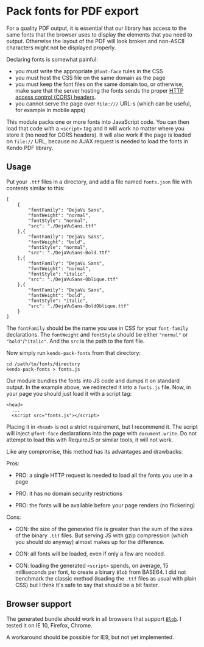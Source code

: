 # Pack fonts for PDF export

For a quality PDF output, it is essential that our library has access to the same fonts that the browser uses to display the elements that you need to output.  Otherwise the layout of the PDF will look broken and non-ASCII characters might not be displayed properly.

Declaring fonts is somewhat painful:

- you must write the appropriate `@font-face` rules in the CSS
- you must host the CSS file on the same domain as the page
- you must keep the font files on the same domain too, or otherwise, make sure that the server hosting the fonts sends the proper [HTTP access control (CORS) headers](https://developer.mozilla.org/en-US/docs/Web/HTTP/Access_control_CORS).
- you cannot serve the page over `file:///` URL-s (which can be useful, for example in mobile apps)

This module packs one or more fonts into JavaScript code.  You can then load that code with a `<script>` tag and it will work no matter where you store it (no need for CORS headers).  It will also work if the page is loaded on `file://` URL, because no AJAX request is needed to load the fonts in Kendo PDF library.

## Usage

Put your `.ttf` files in a directory, and add a file named `fonts.json` file with contents similar to this:

    [
        {
            "fontFamily": "DejaVu Sans",
            "fontWeight": "normal",
            "fontStyle": "normal",
            "src": "./DejaVuSans.ttf"
        },{
            "fontFamily": "DejaVu Sans",
            "fontWeight": "bold",
            "fontStyle": "normal",
            "src": "./DejaVuSans-Bold.ttf"
        },{
            "fontFamily": "DejaVu Sans",
            "fontWeight": "normal",
            "fontStyle": "italic",
            "src": "./DejaVuSans-Oblique.ttf"
        },{
            "fontFamily": "DejaVu Sans",
            "fontWeight": "bold",
            "fontStyle": "italic",
            "src": "./DejaVuSans-BoldOblique.ttf"
        }
    ]

The `fontFamily` should be the name you use in CSS for your `font-family` declarations.  The `fontWeight` and `fontStyle` should be either `"normal"` or `"bold"`/`"italic"`.  And the `src` is the path to the font file.

Now simply run `kendo-pack-fonts` from that directory:

    cd /path/to/fonts/directory
    kendo-pack-fonts > fonts.js

Our module bundles the fonts into JS code and dumps it on standard output.  In the example above, we redirected it into a `fonts.js` file.  Now, in your page you should just load it with a script tag:

    <head>
      ...
      <script src="fonts.js"></script>

Placing it in `<head>` is not a strict requirement, but I recommend it.  The script will inject `@font-face` declarations into the page with `document.write`.  Do not attempt to load this with RequireJS or similar tools, it will not work.

Like any compromise, this method has its advantages and drawbacks:

Pros:

- PRO: a single HTTP request is needed to load all the fonts you use in a page

- PRO: it has no domain security restrictions

- PRO: the fonts will be available before your page renders (no flickering)

Cons:

- CON: the size of the generated file is greater than the sum of the sizes of the binary `.ttf` files.  But serving JS with gzip compression (which you should do anyway) almost makes up for the difference.

- CON: all fonts will be loaded, even if only a few are needed.

- CON: loading the generated `<script>` spends, on average, 15 milliseconds per font, to create a binary `Blob` from BASE64.  I did not benchmark the classic method (loading the `.ttf` files as usual with plain CSS) but I think it's safe to say that should be a bit faster.

## Browser support

The generated bundle should work in all browsers that support [`Blob`](https://developer.mozilla.org/en/docs/Web/API/Blob).  I tested it on IE 10, Firefox, Chrome.

A workaround should be possible for IE9, but not yet implemented.
